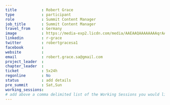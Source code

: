 ```yaml
---
title           : Robert Grace
type            : participant
role            : Summit Content Manager
job_title       : Summit Content Manager
travel_from     : Germany
image           : https://media-exp2.licdn.com/media/AAEAAQAAAAAAAAqrAAAAJDljNjNmOTJlLWNkZDAtNDA5NC1hZjFhLTk2ZTBjMjJhOTdjYw.jpg
linkedin        : r-grace
twitter         : robertgracesa1
facebook        :
website         :
email           : robert.grace.sa@gmail.com
project_leader  :
chapter_leader  :
ticket          : 5x24h
regonline       : No
status          : add details
pre_summit      : Sat,Sun
working_sessions:
# add above a comma delimited list of the Working Sessions you would like to attend (use the session's title)
---
```


<!-- put more details about participant here -->
